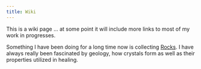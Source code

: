 ```yaml
---
title: Wiki
---
```

<style> 
  body {
  background-image: url(images/coffeebean_wiki);
  background-repeat:repeat; 
  background-size: 10em;
}
</style>



This is a wiki page ... at some point it will include more links to most of my work in progresses. 

Something I have been doing for a long time now is collecting [Rocks](rocks.html). I have always really been fascinated by geology, how crystals form as well as their properties utilized in healing. 
 
